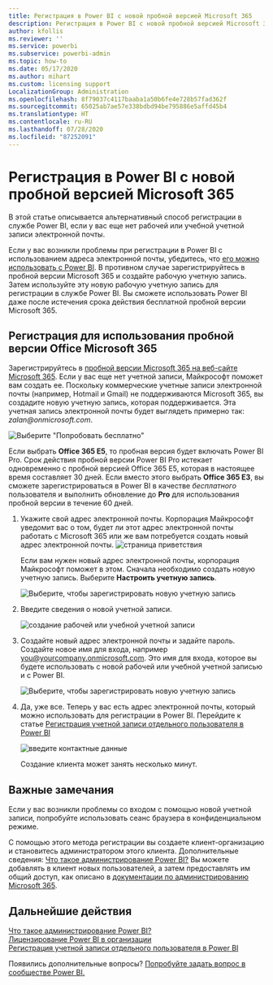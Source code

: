 ```yaml
---
title: Регистрация в Power BI с новой пробной версией Microsoft 365
description: Регистрация в Power BI с новой пробной версией Microsoft 365
author: kfollis
ms.reviewer: ''
ms.service: powerbi
ms.subservice: powerbi-admin
ms.topic: how-to
ms.date: 05/17/2020
ms.author: mihart
ms.custom: licensing support
LocalizationGroup: Administration
ms.openlocfilehash: 8f79037c4117baaba1a50b6fe4e728b57fad362f
ms.sourcegitcommit: 65025ab7ae57e338bdbd94be795886e5affd45b4
ms.translationtype: HT
ms.contentlocale: ru-RU
ms.lasthandoff: 07/28/2020
ms.locfileid: "87252091"
---
```

# <a name="signing-up-for-power-bi-with-a-new-microsoft-365-trial"></a>Регистрация в Power BI с новой пробной версией Microsoft 365

В этой статье описывается альтернативный способ регистрации в службе Power BI, если у вас еще нет рабочей или учебной учетной записи электронной почты.

Если у вас возникли проблемы при регистрации в Power BI с использованием адреса электронной почты, убедитесь, что [его можно использовать с Power BI](../fundamentals/service-self-service-signup-for-power-bi.md#supported-email-addresses). В противном случае зарегистрируйтесь в пробной версии Microsoft 365 и создайте рабочую учетную запись. Затем используйте эту новую рабочую учетную запись для регистрации в службе Power BI. Вы сможете использовать Power BI даже после истечения срока действия бесплатной пробной версии Microsoft 365.

## <a name="sign-up-for-a-microsoft-365-trial-of-office"></a>Регистрация для использования пробной версии Office Microsoft 365

Зарегистрируйтесь в [пробной версии Microsoft 365 на веб-сайте Microsoft 365](https://www.microsoft.com/microsoft-365/business/compare-more-office-365-for-business-plans). Если у вас еще нет учетной записи, Майкрософт поможет вам создать ее. Поскольку коммерческие учетные записи электронной почты (например, Hotmail и Gmail) не поддерживаются Microsoft 365, вы создадите новую учетную запись, которая поддерживается.  Эта учетная запись электронной почты будет выглядеть примерно так: *zalan\@onmicrosoft.com*.

![Выберите "Попробовать бесплатно"](media/service-admin-signing-up-for-power-bi-with-a-new-office-365-trial/power-bi-try-free.png)

Если выбрать **Office 365 E5**, то пробная версия будет включать Power BI Pro. Срок действия пробной версии Power BI Pro истекает одновременно с пробной версией Office 365 E5, которая в настоящее время составляет 30 дней. Если вместо этого выбрать **Office 365 E3**, вы сможете зарегистрироваться в Power BI в качестве *бесплатного* пользователя и выполнить обновление до **Pro** для использования пробной версии в течение 60 дней. 

1. Укажите свой адрес электронной почты. Корпорация Майкрософт уведомит вас о том, будет ли этот адрес электронной почты работать с Microsoft 365 или же вам потребуется создать новый адрес электронной почты.  ![страница приветствия](media/service-admin-signing-up-for-power-bi-with-a-new-office-365-trial/power-bi-setup.png)

    Если вам нужен новый адрес электронной почты, корпорация Майкрософт поможет в этом. Сначала необходимо создать новую учетную запись. Выберите **Настроить учетную запись**.

    ![Выберите, чтобы зарегистрировать новую учетную запись](media/service-admin-signing-up-for-power-bi-with-a-new-office-365-trial/power-bi-email.png)

2. Введите сведения о новой учетной записи.

    ![создание рабочей или учебной учетной записи](media/service-admin-signing-up-for-power-bi-with-a-new-office-365-trial/power-bi-enter-info.png)

3. Создайте новый адрес электронной почты и задайте пароль. Создайте новое имя для входа, например you@yourcompany.onmicrosoft.com. Это имя для входа, которое вы будете использовать с новой рабочей или учебной учетной записью и с Power BI.

    ![Выберите, чтобы зарегистрировать новую учетную запись](media/service-admin-signing-up-for-power-bi-with-a-new-office-365-trial/power-bi-create-account.png)

4. Да, уже все.  Теперь у вас есть адрес электронной почты, который можно использовать для регистрации в Power BI. Перейдите к статье [Регистрация учетной записи отдельного пользователя в Power BI](../service-self-service-signup-for-power-bi.md)

     ![введите контактные данные](media/service-admin-signing-up-for-power-bi-with-a-new-office-365-trial/power-bi-thank.png)

    Создание клиента может занять несколько минут.

## <a name="important-considerations"></a>Важные замечания

Если у вас возникли проблемы со входом с помощью новой учетной записи, попробуйте использовать сеанс браузера в конфиденциальном режиме.

С помощью этого метода регистрации вы создаете клиент-организацию и становитесь администратором этого клиента. Дополнительные сведения: [Что такое администрирование Power BI?](service-admin-administering-power-bi-in-your-organization.md) Вы можете добавлять в клиент новых пользователей, а затем предоставлять им общий доступ, как описано в [документации по администрированию Microsoft 365](https://support.office.com/article/Add-users-individually-to-Office-365---Admin-Help-1970f7d6-03b5-442f-b385-5880b9c256ec).

## <a name="next-steps"></a>Дальнейшие действия

[Что такое администрирование Power BI?](service-admin-administering-power-bi-in-your-organization.md)  
[Лицензирование Power BI в организации](service-admin-licensing-organization.md)  
[Регистрация учетной записи отдельного пользователя в Power BI](../fundamentals/service-self-service-signup-for-power-bi.md)

Появились дополнительные вопросы? [Попробуйте задать вопрос в сообществе Power BI.](https://community.powerbi.com/)
